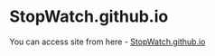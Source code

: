 # StopWatch.github.io

You can access site from here - [StopWatch.github.io](https://rohitgta7.github.io/stopwatch.github.io/)
